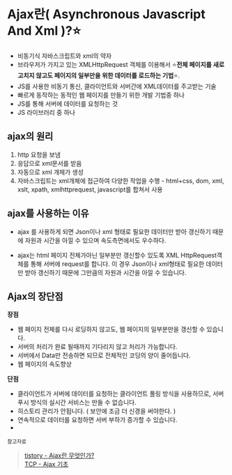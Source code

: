 # Ajax란( Asynchronous Javascript And Xml )?⭐

- 비동기식 자바스크립트와 xml의 약자
- 브라우저가 가지고 있는 XMLHttpRequest 객체를 이용해서 ⭐**전체 페이지를 새로 고치지 않고도 페이지의 일부만을 위한 데이터를 로드하는 기법**⭐.
- JS를 사용한 비동기 통신, 클라이언트와 서버간에 XML데이터를 주고받는 기술
- 빠르게 동작하는 동적인 웹 페이지를 만들기 위한 개발 기법중 하나
- JS를 통해 서버에 데이터를 요청하는 것
- JS 라이브러리 중 하나

## ajax의 원리

1. http 요청을 보냄
2. 응답으로 xml문서를 받음
3. 자동으로 xml 개체가 생성
4. 자바스크립트는 xml개체에 접근하여 다양한 작업을 수행 - html+css, dom, xml, xslt, xpath, xmlhttprequest, javascript를 합쳐서 사용

## ajax를 사용하는 이유

- ajax 를 사용하게 되면 Json이나 xml 형태로 필요한 데이터만 받아 갱신하기 때문에 자원과 시간을 아낄 수 있으며 속도측면에서도 우수하다.

- ajax는 html 페이지 전체가아닌 일부분만 갱신할수 있도록 XML HttpRequest객체를 통해 서버에 request를 합니다. 이 경우 Json이나 xml형태로 필요한 데이터만 받아 갱신하기 때문에 그만큼의 자원과 시간을 아낄 수 있습니다.

## Ajax의 장단점

**장점**

- 웹 페이지 전체를 다시 로딩하지 않고도, 웹 페이지의 일부분만을 갱신할 수 있습니다.
- 서버의 처리가 완료 될때까지 기다리지 않고 처리가 가능합니다.
- 서버에서 Data만 전송하면 되므로 전체적인 코딩의 양이 줄어듭니다.
- 웹 페이지의 속도향상

**단점**

- 클라이언트가 서버에 데이터를 요청하는 클라이언트 풀링 방식을 사용하므로, 서버 푸시 방식의 실시간 서비스는 만들 수 없습니다.
- 히스토리 관리가 안됩니다. ( 보안에 조금 더 신경을 써야한다. )
- 연속적으로 데이터를 요청하면 서버 부하가 증가할 수 있습니다.
-

`참고자료`

> [tistory - Ajax란 무엇인가?](https://coding-factory.tistory.com/143)  
> [TCP - Ajax 기초](http://tcpschool.com/ajax/ajax_intro_basic)
